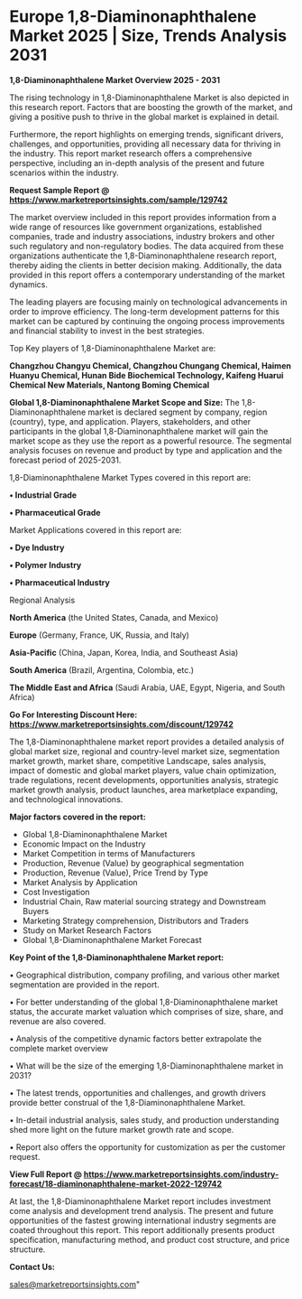 # Europe 1,8-Diaminonaphthalene Market 2025 | Size, Trends Analysis 2031

<Strong> 1,8-Diaminonaphthalene Market Overview 2025 - 2031</strong>

The rising technology in 1,8-Diaminonaphthalene Market is also depicted in this research report. Factors that are boosting the growth of the market, and giving a positive push to thrive in the global market is explained in detail.

Furthermore, the report highlights on emerging trends, significant drivers, challenges, and opportunities, providing all necessary data for thriving in the industry. This report market research offers a comprehensive perspective, including an in-depth analysis of the present and future scenarios within the industry.

<strong>Request Sample Report @ <a href=https://www.marketreportsinsights.com/sample/129742>https://www.marketreportsinsights.com/sample/129742</a></strong>

The market overview included in this report provides information from a wide range of resources like government organizations, established companies, trade and industry associations, industry brokers and other such regulatory and non-regulatory bodies. The data acquired from these organizations authenticate the 1,8-Diaminonaphthalene research report, thereby aiding the clients in better decision making. Additionally, the data provided in this report offers a contemporary understanding of the market dynamics.

The leading players are focusing mainly on technological advancements in order to improve efficiency. The long-term development patterns for this market can be captured by continuing the ongoing process improvements and financial stability to invest in the best strategies.

Top Key players of 1,8-Diaminonaphthalene Market are:

<strong>Changzhou Changyu Chemical, Changzhou Chungang Chemical, Haimen Huanyu Chemical, Hunan Bide Biochemical Technology, Kaifeng Huarui Chemical New Materials, Nantong Boming Chemical</strong>

<strong><b>Global 1,8-Diaminonaphthalene Market Scope and Size:</b></strong>
The 1,8-Diaminonaphthalene market is declared segment by company, region (country), type, and application. Players, stakeholders, and other participants in the global 1,8-Diaminonaphthalene market will gain the market scope as they use the report as a powerful resource. The segmental analysis focuses on revenue and product by type and application and the forecast period of 2025-2031.

1,8-Diaminonaphthalene Market Types covered in this report are:

<strong>• Industrial Grade

• Pharmaceutical Grade</strong>

Market Applications covered in this report are:

<strong>• Dye Industry

• Polymer Industry

• Pharmaceutical Industry</strong> 

Regional Analysis

<strong>North America</strong> (the United States, Canada, and Mexico)

<strong>Europe</strong> (Germany, France, UK, Russia, and Italy)

<strong>Asia-Pacific</strong> (China, Japan, Korea, India, and Southeast Asia)

<strong>South America</strong> (Brazil, Argentina, Colombia, etc.)

<strong>The Middle East and Africa</strong> (Saudi Arabia, UAE, Egypt, Nigeria, and South Africa)

<strong>Go For Interesting Discount Here: <a href=https://www.marketreportsinsights.com/discount/129742>https://www.marketreportsinsights.com/discount/129742</a></strong>

The 1,8-Diaminonaphthalene market report provides a detailed analysis of global market size, regional and country-level market size, segmentation market growth, market share, competitive Landscape, sales analysis, impact of domestic and global market players, value chain optimization, trade regulations, recent developments, opportunities analysis, strategic market growth analysis, product launches, area marketplace expanding, and technological innovations.

<strong><b>Major factors covered in the report:</b></strong>
<ul>
  <li>Global 1,8-Diaminonaphthalene Market </li>
  <li>Economic Impact on the Industry</li>
  <li>Market Competition in terms of Manufacturers</li>
  <li>Production, Revenue (Value) by geographical segmentation</li>
  <li>Production, Revenue (Value), Price Trend by Type</li>
  <li>Market Analysis by Application</li>
  <li>Cost Investigation</li>
  <li>Industrial Chain, Raw material sourcing strategy and Downstream Buyers</li>
  <li>Marketing Strategy comprehension, Distributors and Traders</li>
  <li>Study on Market Research Factors</li>
  <li>Global 1,8-Diaminonaphthalene Market Forecast</li>
</ul>

<strong><b>Key Point of the 1,8-Diaminonaphthalene Market report:</b></strong>

• Geographical distribution, company profiling, and various other market segmentation are provided in the report.

• For better understanding of the global 1,8-Diaminonaphthalene market status, the accurate market valuation which comprises of size, share, and revenue are also covered.

• Analysis of the competitive dynamic factors better extrapolate the complete market overview

• What will be the size of the emerging 1,8-Diaminonaphthalene market in 2031?

• The latest trends, opportunities and challenges, and growth drivers provide better construal of the 1,8-Diaminonaphthalene Market.

• In-detail industrial analysis, sales study, and production understanding shed more light on the future market growth rate and scope.

• Report also offers the opportunity for customization as per the customer request.

<strong><b>View Full Report @ <a href=https://www.marketreportsinsights.com/industry-forecast/18-diaminonaphthalene-market-2022-129742>https://www.marketreportsinsights.com/industry-forecast/18-diaminonaphthalene-market-2022-129742</a></b></strong>


At last, the 1,8-Diaminonaphthalene Market report includes investment come analysis and development trend analysis. The present and future opportunities of the fastest growing international industry segments are coated throughout this report. This report additionally presents product specification, manufacturing method, and product cost structure, and price structure.

<strong>Contact Us:</strong>

sales@marketreportsinsights.com"
